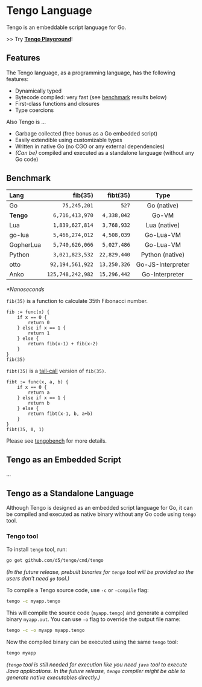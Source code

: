# Tengo Language

Tengo is an embeddable script language for Go.

\>> Try **[Tengo Playground](https://tengolang.com/)**!

## Features

The Tengo language, as a programming language, has the following features:

- Dynamically typed
- Bytecode compiled: very fast (see [benchmark](#benchmark) results below)
- First-class functions and closures
- Type coercions

Also Tengo is ...

- Garbage collected (free bonus as a Go embedded script)
- Easily extendible using customizable types
- Written in native Go (no CGO or any external dependencies)
- _(Can be)_ compiled and executed as a standalone language (without any Go code)

## Benchmark

| Lang | fib(35) | fibt(35) |  Type  |
| :--- |    ---: |     ---: |  :---: |
| Go | `75,245,201` | `527` | Go (native) |
| **Tengo** | `6,716,413,970` | `4,338,042` | Go-VM |
| Lua | `1,839,627,814` | `3,768,932` | Lua (native) |
| go-lua | `5,466,274,012` | `4,508,039` | Go-Lua-VM |
| GopherLua | `5,740,626,066` | `5,027,486` | Go-Lua-VM |
| Python | `3,021,823,532` | `22,829,440` | Python (native) |
| otto | `92,194,561,922` | `13,250,326` | Go-JS-Interpreter |
| Anko | `125,748,242,982` | `15,296,442` | Go-Interpreter |

_*Nanoseconds_

`fib(35)` is a function to calculate 35th Fibonacci number.

```golang
fib := func(x) {
	if x == 0 {
		return 0
	} else if x == 1 {
		return 1
	} else {
		return fib(x-1) + fib(x-2)
	}
}
fib(35)
```

`fibt(35)` is a [tail-call](https://en.wikipedia.org/wiki/Tail_call) version of `fib(35)`.

```golang
fibt := func(x, a, b) {
	if x == 0 {
		return a
	} else if x == 1 {
		return b
	} else {
		return fibt(x-1, b, a+b)
	}
}
fibt(35, 0, 1)
```

Please see [tengobench](https://github.com/d5/tengobench) for more details.

## Tengo as an Embedded Script

...

## Tengo as a Standalone Language

Although Tengo is designed as an embedded script language for Go, it can be compiled and executed as native binary without any Go code using `tengo` tool.

### Tengo tool

To install `tengo` tool, run:

```bash
go get github.com/d5/tengo/cmd/tengo
```

_(In the future release, prebuilt binaries for `tengo` tool will be provided so the users don't need `go` tool.)_

To compile a Tengo source code, use `-c` or `-compile` flag:

```bash
tengo -c myapp.tengo
```

This will compile the source code (`myapp.tengo`) and generate a compiled binary `myapp.out`. You can use `-o` flag to override the output file name:

```bash
tengo -c -o myapp myapp.tengo
```

Now the compiled binary can be executed using the same `tengo` tool:

```bash
tengo myapp
```

_(`tengo` tool is still needed for execution like you need `java` tool to execute Java applications. In the future release, `tengo` compiler might be able to generate native executables directly.)_
